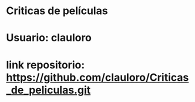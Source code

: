 # Criticas de películas

# Usuario: clauloro

# link repositorio: https://github.com/clauloro/Criticas_de_peliculas.git

